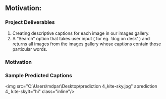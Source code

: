 ## Motivation: 



### Project Deliverables

1. Creating descriptive captions for each image in our images gallery. 
2. A “Search” option that takes user input ( for eg. ‘dog on desk’ ) and returns all images from the images gallery whose captions contain those particular words. 

### Motivation


### Sample Predicted Captions
<img src="C:\Users\mdpar\Desktop\prediction 4_kite-sky.jpg" aprediction 4_ kite-skylt="hi" class="inline"/>
